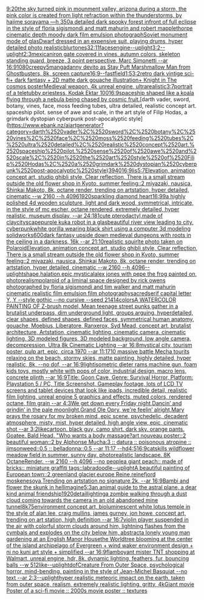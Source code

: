 [9:20](https://www.ebank.nz/aiartgenerator?category=9%3A20)[the sky turned pink in mounment valley, arizona during a storm, the pink color is created from light refraction within the thunderstorms, by hajime sorayama —h 350](https://www.ebank.nz/aiartgenerator?category=the%2520sky%2520turned%2520pink%2520in%2520mounment%2520valley%2C%2520arizona%2520during%2520a%2520storm%2C%2520the%2520pink%2520color%2520is%2520created%2520from%2520light%2520refraction%2520within%2520the%2520thunderstorms%2C%2520by%2520hajime%2520sorayama%2520%E2%80%94h%2520350)[a detailed dark spooky forest infront of full eclipse in the style of floria sigismondi and matt mahurin and robert mapplethorpe cinematic depth moody dark film emulsion photograph](https://www.ebank.nz/aiartgenerator?category=a%2520detailed%2520dark%2520spooky%2520forest%2520infront%2520of%2520full%2520eclipse%2520in%2520the%2520style%2520of%2520floria%2520sigismondi%2520and%2520matt%2520mahurin%2520and%2520robert%2520mapplethorpe%2520cinematic%2520depth%2520moody%2520dark%2520film%2520emulsion%2520photograph)[Soviet monument mode of glas](https://www.ebank.nz/aiartgenerator?category=Soviet%2520monument%2520mode%2520of%2520glas)[Dwarf dressed in an expensive suit, playing drums, hyper detailed photo realistic](https://www.ebank.nz/aiartgenerator?category=Dwarf%2520dressed%2520in%2520an%2520expensive%2520suit%2C%2520playing%2520drums%2C%2520hyper%2520detailed%2520photo%2520realistic)[blur](https://www.ebank.nz/aiartgenerator?category=blur)[tones](https://www.ebank.nz/aiartgenerator?category=tones)[32:11](https://www.ebank.nz/aiartgenerator?category=32%3A11)[faces](https://www.ebank.nz/aiartgenerator?category=faces)[engine](https://www.ebank.nz/aiartgenerator?category=engine)[--uplight](https://www.ebank.nz/aiartgenerator?category=--uplight)[3:2](https://www.ebank.nz/aiartgenerator?category=3%3A2)[--uplight](https://www.ebank.nz/aiartgenerator?category=--uplight)[2:3](https://www.ebank.nz/aiartgenerator?category=2%3A3)[mexican](https://www.ebank.nz/aiartgenerator?category=mexican)[iron gate covered in vines, autumn colors, skeleton standing guard, breeze, 3 point perspective, Marc Simonetti --ar 16:9](https://www.ebank.nz/aiartgenerator?category=iron%2520gate%2520covered%2520in%2520vines%2C%2520autumn%2520colors%2C%2520skeleton%2520standing%2520guard%2C%2520breeze%2C%25203%2520point%2520perspective%2C%2520Marc%2520Simonetti%2520--ar%252016%3A9)[1080](https://www.ebank.nz/aiartgenerator?category=1080)[creepy](https://www.ebank.nz/aiartgenerator?category=creepy)[5](https://www.ebank.nz/aiartgenerator?category=5)[manga](https://www.ebank.nz/aiartgenerator?category=manga)[danny devito as Stay Puft Marshmallow Man from Ghostbusters, 8k, screen capture](https://www.ebank.nz/aiartgenerator?category=danny%2520devito%2520as%2520Stay%2520Puft%2520Marshmallow%2520Man%2520from%2520Ghostbusters%2C%25208k%2C%2520screen%2520capture)[](https://www.ebank.nz/aiartgenerator?category=)[16:9](https://www.ebank.nz/aiartgenerator?category=16%3A9)[--fast](https://www.ebank.nz/aiartgenerator?category=--fast)[field](https://www.ebank.nz/aiartgenerator?category=field)[1:5](https://www.ebank.nz/aiartgenerator?category=1%3A5)[3:2](https://www.ebank.nz/aiartgenerator?category=3%3A2)[retro dark vintige sci-fi+ dark fantasy + 2D matte dark gouache illustration+ Knight in The cosmos poster](https://www.ebank.nz/aiartgenerator?category=retro%2520dark%2520vintige%2520sci-fi%2B%2520dark%2520fantasy%2520%2B%25202D%2520matte%2520dark%2520gouache%2520illustration%2B%2520Knight%2520in%2520The%2520cosmos%2520poster)[Medieval weapon, 4k unreal engine, ultrarealistic](https://www.ebank.nz/aiartgenerator?category=Medieval%2520weapon%2C%25204k%2520unreal%2520engine%2C%2520ultrarealistic)[3:7](https://www.ebank.nz/aiartgenerator?category=3%3A7)[portrait of a teletubby priestess, Kodak Ektar 100](https://www.ebank.nz/aiartgenerator?category=portrait%2520of%2520a%2520teletubby%2520priestess%2C%2520Kodak%2520Ektar%2520100)[16:9](https://www.ebank.nz/aiartgenerator?category=16%3A9)[spaceship shaped like a koala flying through a nebula being chased by cosmic fruit.](https://www.ebank.nz/aiartgenerator?category=spaceship%2520shaped%2520like%2520a%2520koala%2520flying%2520through%2520a%2520nebula%2520being%2520chased%2520by%2520cosmic%2520fruit.)[darth vader, sword, botany, vines, face, moss feeding tubes, ultra detailed, realistic concept art. spaceship pilot. sense of awe and scale, in the art style of Filip Hodas, a grimdark dystopian cyberpunk post-apocalyptic style](https://www.ebank.nz/aiartgenerator?category=darth%2520vader%2C%2520sword%2C%2520botany%2C%2520vines%2C%2520face%2C%2520moss%2520feeding%2520tubes%2C%2520ultra%2520detailed%2C%2520realistic%2520concept%2520art.%2520spaceship%2520pilot.%2520sense%2520of%2520awe%2520and%2520scale%2C%2520in%2520the%2520art%2520style%2520of%2520Filip%2520Hodas%2C%2520a%2520grimdark%2520dystopian%2520cyberpunk%2520post-apocalyptic%2520style)[3940](https://www.ebank.nz/aiartgenerator?category=3940)[16:9](https://www.ebank.nz/aiartgenerator?category=16%3A9)[lis](https://www.ebank.nz/aiartgenerator?category=lis)[5:7](https://www.ebank.nz/aiartgenerator?category=5%3A7)[Elevation, animation concept art, studio ghibli style, Clear reflection, There is a small stream outside the old flower shop in Kyoto, summer feeling::2 miyazaki, nausica, Shinkai Makoto, 8k, octane render, trending on artstation, hyper detailed, cinematic --w 2160  --h 4096](https://www.ebank.nz/aiartgenerator?category=Elevation%2C%2520animation%2520concept%2520art%2C%2520studio%2520ghibli%2520style%2C%2520Clear%2520reflection%2C%2520There%2520is%2520a%2520small%2520stream%2520outside%2520the%2520old%2520flower%2520shop%2520in%2520Kyoto%2C%2520summer%2520feeling%3A%3A2%2520miyazaki%2C%2520nausica%2C%2520Shinkai%2520Makoto%2C%25208k%2C%2520octane%2520render%2C%2520trending%2520on%2520artstation%2C%2520hyper%2520detailed%2C%2520cinematic%2520--w%25202160%2520%2520--h%25204096)[1920](https://www.ebank.nz/aiartgenerator?category=1920)[sparkling diamond heart](https://www.ebank.nz/aiartgenerator?category=sparkling%2520diamond%2520heart)[16:99](https://www.ebank.nz/aiartgenerator?category=16%3A99)[a highly polished  4d wooden sculpture, light and dark wood, symmetrical,  intricate,  in the style of mc escher, octane rendered,  extremely detailed,  hyper realistic, museum display,  --ar 24:18](https://www.ebank.nz/aiartgenerator?category=a%2520highly%2520polished%2520%25204d%2520wooden%2520sculpture%2C%2520light%2520and%2520dark%2520wood%2C%2520symmetrical%2C%2520%2520intricate%2C%2520%2520in%2520the%2520style%2520of%2520mc%2520escher%2C%2520octane%2520rendered%2C%2520%2520extremely%2520detailed%2C%2520%2520hyper%2520realistic%2C%2520museum%2520display%2C%2520%2520--ar%252024%3A18)[1](https://www.ebank.nz/aiartgenerator?category=1)[cute pterodactyl,made of clay](https://www.ebank.nz/aiartgenerator?category=cute%2520pterodactyl%2Cmade%2520of%2520clay)[cityscape](https://www.ebank.nz/aiartgenerator?category=cityscape)[purple kuka robot in a glas](https://www.ebank.nz/aiartgenerator?category=purple%2520kuka%2520robot%2520in%2520a%2520glas)[beautiful river view leading to city, cyberpunk](https://www.ebank.nz/aiartgenerator?category=beautiful%2520river%2520view%2520leading%2520to%2520city%2C%2520cyberpunk)[white gorilla wearing black shirt using a computer 3d modeling solidworks](https://www.ebank.nz/aiartgenerator?category=white%2520gorilla%2520wearing%2520black%2520shirt%2520using%2520a%2520computer%25203d%2520modeling%2520solidworks)[600](https://www.ebank.nz/aiartgenerator?category=600)[dark fantasy upside down medieval dungeons with roots in the ceiling in a darkness, 16k --ar 21:10](https://www.ebank.nz/aiartgenerator?category=dark%2520fantasy%2520upside%2520down%2520medieval%2520dungeons%2520with%2520roots%2520in%2520the%2520ceiling%2520in%2520a%2520darkness%2C%252016k%2520--ar%252021%3A10)[realistic squirlte photo taken on Polaroid](https://www.ebank.nz/aiartgenerator?category=realistic%2520squirlte%2520photo%2520taken%2520on%2520Polaroid)[Elevation, animation concept art, studio ghibli style, Clear reflection, There is a small stream outside the old flower shop in Kyoto, summer feeling::2 miyazaki, nausica, Shinkai Makoto, 8k, octane render, trending on artstation, hyper detailed, cinematic --w 2160  --h 4096](https://www.ebank.nz/aiartgenerator?category=Elevation%2C%2520animation%2520concept%2520art%2C%2520studio%2520ghibli%2520style%2C%2520Clear%2520reflection%2C%2520There%2520is%2520a%2520small%2520stream%2520outside%2520the%2520old%2520flower%2520shop%2520in%2520Kyoto%2C%2520summer%2520feeling%3A%3A2%2520miyazaki%2C%2520nausica%2C%2520Shinkai%2520Makoto%2C%25208k%2C%2520octane%2520render%2C%2520trending%2520on%2520artstation%2C%2520hyper%2520detailed%2C%2520cinematic%2520--w%25202160%2520%2520--h%25204096)[--uplight](https://www.ebank.nz/aiartgenerator?category=--uplight)[shape,halation,epic,mystical](https://www.ebank.nz/aiartgenerator?category=shape%2Chalation%2Cepic%2Cmystical)[alex jones with pepe the frog painted on, photorealism](https://www.ebank.nz/aiartgenerator?category=alex%2520jones%2520with%2520pepe%2520the%2520frog%2520painted%2520on%2C%2520photorealism)[polaroid of a liminal space designed by rick owens photographed by floria sigismondi and tim walker  and matt mahurin cinematic realistic film emulsion film photography](https://www.ebank.nz/aiartgenerator?category=polaroid%2520of%2520a%2520liminal%2520space%2520designed%2520by%2520rick%2520owens%2520photographed%2520by%2520floria%2520sigismondi%2520and%2520tim%2520walker%2520%2520and%2520matt%2520mahurin%2520cinematic%2520realistic%2520film%2520emulsion%2520film%2520photography)[sacred](https://www.ebank.nz/aiartgenerator?category=sacred)[serif capital letter Y, Y --style gothic --no cursive --seed 21414](https://www.ebank.nz/aiartgenerator?category=serif%2520capital%2520letter%2520Y%2C%2520Y%2520--style%2520gothic%2520--no%2520cursive%2520--seed%252021414)[colors](https://www.ebank.nz/aiartgenerator?category=colors)[A WATERCOLOR PAINTING OF Z-brush model, Mean teenage street punks gather in a brutalist underpass, dim underground light, groups arguing, hyperdetailed, clear shapes, defined shapes, defined faces, symmetrical human anatomy, gouache, Moebius, Liberatore, Ranxerox, Syd Mead, concept art, brutalist architecture, Artstation, cinematic lighting, cinematic camera, cinematic lighting, 3D modeled figures, 3D modeled background, low angle camera, decompression, Ultra 8k Cinematic Lighting --ar 16:8](https://www.ebank.nz/aiartgenerator?category=A%2520WATERCOLOR%2520PAINTING%2520OF%2520Z-brush%2520model%2C%2520Mean%2520teenage%2520street%2520punks%2520gather%2520in%2520a%2520brutalist%2520underpass%2C%2520dim%2520underground%2520light%2C%2520groups%2520arguing%2C%2520hyperdetailed%2C%2520clear%2520shapes%2C%2520defined%2520shapes%2C%2520defined%2520faces%2C%2520symmetrical%2520human%2520anatomy%2C%2520gouache%2C%2520Moebius%2C%2520Liberatore%2C%2520Ranxerox%2C%2520Syd%2520Mead%2C%2520concept%2520art%2C%2520brutalist%2520architecture%2C%2520Artstation%2C%2520cinematic%2520lighting%2C%2520cinematic%2520camera%2C%2520cinematic%2520lighting%2C%25203D%2520modeled%2520figures%2C%25203D%2520modeled%2520background%2C%2520low%2520angle%2520camera%2C%2520decompression%2C%2520Ultra%25208k%2520Cinematic%2520Lighting%2520--ar%252016%3A8)[mystical city, tourism poster, pulp art, epic, circa 1970 --ar 11:17](https://www.ebank.nz/aiartgenerator?category=mystical%2520city%2C%2520tourism%2520poster%2C%2520pulp%2520art%2C%2520epic%2C%2520circa%25201970%2520--ar%252011%3A17)[10 massive battle Mecha tourits relaxing on the beach, stormy skies, matte painting, highly detailed, hyper realistic, 8k, --no dof, --ar 16:9](https://www.ebank.nz/aiartgenerator?category=10%2520massive%2520battle%2520Mecha%2520tourits%2520relaxing%2520on%2520the%2520beach%2C%2520stormy%2520skies%2C%2520matte%2520painting%2C%2520highly%2520detailed%2C%2520hyper%2520realistic%2C%25208k%2C%2520--no%2520dof%2C%2520--ar%252016%3A9)[light](https://www.ebank.nz/aiartgenerator?category=light)[isometric dieter rams machine gun,  foam kids toys, mostly white with pops of color, industrial design, macro lens, concrete plinth --ar 16:9](https://www.ebank.nz/aiartgenerator?category=isometric%2520dieter%2520rams%2520machine%2520gun%2C%2520%2520foam%2520kids%2520toys%2C%2520mostly%2520white%2520with%2520pops%2520of%2520color%2C%2520industrial%2520design%2C%2520macro%2520lens%2C%2520concrete%2520plinth%2520--ar%252016%3A9)[Title: Goon Cave, Genre: Survival Horror, Platform: Playstation 5 / PC, Title Screenshot, Gameplay footage, lots of LCD TV screens and tablet devices that look like ipads, incredible detail, realistic film lighting, unreal engine 5 graphics and effects, muted colors, rendered octane, film grain --ar 4:3](https://www.ebank.nz/aiartgenerator?category=Title%3A%2520Goon%2520Cave%2C%2520Genre%3A%2520Survival%2520Horror%2C%2520Platform%3A%2520Playstation%25205%2520/%2520PC%2C%2520Title%2520Screenshot%2C%2520Gameplay%2520footage%2C%2520lots%2520of%2520LCD%2520TV%2520screens%2520and%2520tablet%2520devices%2520that%2520look%2520like%2520ipads%2C%2520incredible%2520detail%2C%2520realistic%2520film%2520lighting%2C%2520unreal%2520engine%25205%2520graphics%2520and%2520effects%2C%2520muted%2520colors%2C%2520rendered%2520octane%2C%2520film%2520grain%2520--ar%25204%3A3)[We get down every Friday night,Dancin’ and grindin’ in the pale moonlight,Grand Ole Opry, we're feelin’ alright,Mary prays the rosary for my broken mind,,epic scene, psychedelic, decadent atmosphere, misty, mist, hyper detailed, high angle view, epic, cinematic shot --ar 3:2](https://www.ebank.nz/aiartgenerator?category=We%2520get%2520down%2520every%2520Friday%2520night%2CDancin%E2%80%99%2520and%2520grindin%E2%80%99%2520in%2520the%2520pale%2520moonlight%2CGrand%2520Ole%2520Opry%2C%2520we%27re%2520feelin%E2%80%99%2520alright%2CMary%2520prays%2520the%2520rosary%2520for%2520my%2520broken%2520mind%2C%2Cepic%2520scene%2C%2520psychedelic%2C%2520decadent%2520atmosphere%2C%2520misty%2C%2520mist%2C%2520hyper%2520detailed%2C%2520high%2520angle%2520view%2C%2520epic%2C%2520cinematic%2520shot%2520--ar%25203%3A2)[like](https://www.ebank.nz/aiartgenerator?category=like)[cartoon. black guy, camo shirt. dark sky. orange pants. Goatee. Bald Head. "Who wants a body massage?](https://www.ebank.nz/aiartgenerator?category=cartoon.%2520black%2520guy%2C%2520camo%2520shirt.%2520dark%2520sky.%2520orange%2520pants.%2520Goatee.%2520Bald%2520Head.%2520%22Who%2520wants%2520a%2520body%2520massage%3F)[art nouveau poster::2 beautiful woman::2 by Alphonse Mucha:3 :: datura :: poisonous atropine :: jimsonweed::0.5 :: belladonna::0.5 --ar 11:17 --hd](https://www.ebank.nz/aiartgenerator?category=art%2520nouveau%2520poster%3A%3A2%2520beautiful%2520woman%3A%3A2%2520by%2520Alphonse%2520Mucha%3A3%2520%3A%3A%2520datura%2520%3A%3A%2520poisonous%2520atropine%2520%3A%3A%2520jimsonweed%3A%3A0.5%2520%3A%3A%2520belladonna%3A%3A0.5%2520--ar%252011%3A17%2520--hd)[4:5](https://www.ebank.nz/aiartgenerator?category=4%3A5)[16:9](https://www.ebank.nz/aiartgenerator?category=16%3A9)[catskills wildflower meadow field in summer. sunny day. photorealistic landscape. 8K OctaneRender.  --w 2160  --h 4096 --no people](https://www.ebank.nz/aiartgenerator?category=catskills%2520wildflower%2520meadow%2520field%2520in%2520summer.%2520sunny%2520day.%2520photorealistic%2520landscape.%25208K%2520OctaneRender.%2520%2520--w%25202160%2520%2520--h%25204096%2520--no%2520people)[a giant peach:: made of bricks:: miniature graffiti tags::](https://www.ebank.nz/aiartgenerator?category=a%2520giant%2520peach%3A%3A%2520made%2520of%2520bricks%3A%3A%2520miniature%2520graffiti%2520tags%3A%3A)[labradoodle](https://www.ebank.nz/aiartgenerator?category=labradoodle)[--uplight](https://www.ebank.nz/aiartgenerator?category=--uplight)[A beautiful painting of European town::2,greenland glacier,europe Reine,reinefjord moskenesoya,Trending on artstation,no signature,2k, --ar 16:9](https://www.ebank.nz/aiartgenerator?category=A%2520beautiful%2520painting%2520of%2520European%2520town%3A%3A2%2Cgreenland%2520glacier%2Ceurope%2520Reine%2Creinefjord%2520moskenesoya%2CTrending%2520on%2520artstation%2Cno%2520signature%2C2k%2C%2520--ar%252016%3A9)[Bambi and flower the skunk in hell](https://www.ebank.nz/aiartgenerator?category=Bambi%2520and%2520flower%2520the%2520skunk%2520in%2520hell)[imagine](https://www.ebank.nz/aiartgenerator?category=imagine)[5:3](https://www.ebank.nz/aiartgenerator?category=5%3A3)[an animal guide to the astral plane, a dear kind animal friend](https://www.ebank.nz/aiartgenerator?category=an%2520animal%2520guide%2520to%2520the%2520astral%2520plane%2C%2520a%2520dear%2520kind%2520animal%2520friend)[ship](https://www.ebank.nz/aiartgenerator?category=ship)[1920](https://www.ebank.nz/aiartgenerator?category=1920)[detail](https://www.ebank.nz/aiartgenerator?category=detail)[lighting](https://www.ebank.nz/aiartgenerator?category=lighting)[a zombie walking through a dust cloud coming towards the camera in an old abandoned mine tunnel](https://www.ebank.nz/aiartgenerator?category=a%2520zombie%2520walking%2520through%2520a%2520dust%2520cloud%2520coming%2520towards%2520the%2520camera%2520in%2520an%2520old%2520abandoned%2520mine%2520tunnel)[8k](https://www.ebank.nz/aiartgenerator?category=8k)[75](https://www.ebank.nz/aiartgenerator?category=75)[environment concept art, bioluminescent white lotus temple in the style of alan lee, craig mullins, james gurney, jon howe,  concept art, trending on art station, high definition --ar 16:7](https://www.ebank.nz/aiartgenerator?category=environment%2520concept%2520art%2C%2520bioluminescent%2520white%2520lotus%2520temple%2520in%2520the%2520style%2520of%2520alan%2520lee%2C%2520craig%2520mullins%2C%2520james%2520gurney%2C%2520jon%2520howe%2C%2520%2520concept%2520art%2C%2520trending%2520on%2520art%2520station%2C%2520high%2520definition%2520--ar%252016%3A7)[violin player suspended in the air with colorful storm clouds around him, lightning flashes from the cymbals and explodes on the city below him, abstract](https://www.ebank.nz/aiartgenerator?category=violin%2520player%2520suspended%2520in%2520the%2520air%2520with%2520colorful%2520storm%2520clouds%2520around%2520him%2C%2520lightning%2520flashes%2520from%2520the%2520cymbals%2520and%2520explodes%2520on%2520the%2520city%2520below%2520him%2C%2520abstract)[a lonely young man gardening at an English Manor House](https://www.ebank.nz/aiartgenerator?category=a%2520lonely%2520young%2520man%2520gardening%2520at%2520an%2520English%2520Manor%2520House)[the Worldtree blooming at the center of the island archipelago of Evergreen + wind waker environment design + ni no kuni art style + simplified --ar 16:9](https://www.ebank.nz/aiartgenerator?category=the%2520Worldtree%2520blooming%2520at%2520the%2520center%2520of%2520the%2520island%2520archipelago%2520of%2520Evergreen%2520%2B%2520wind%2520waker%2520environment%2520design%2520%2B%2520ni%2520no%2520kuni%2520art%2520style%2520%2B%2520simplified%2520--ar%252016%3A9)[flamboyant mister TNT shopping at Walmart, unreal engine, hdr, 8k, dynamic lighting, feathers, fur, bouncing balls --w 512](https://www.ebank.nz/aiartgenerator?category=flamboyant%2520mister%2520TNT%2520shopping%2520at%2520Walmart%2C%2520unreal%2520engine%2C%2520hdr%2C%25208k%2C%2520dynamic%2520lighting%2C%2520feathers%2C%2520fur%2C%2520bouncing%2520balls%2520--w%2520512)[like](https://www.ebank.nz/aiartgenerator?category=like)[--uplight](https://www.ebank.nz/aiartgenerator?category=--uplight)[dof](https://www.ebank.nz/aiartgenerator?category=dof)[Creature From Outer Space, psychological horror, mind-bending, painting in the style of Jean-Michel Basquiat --no text --ar 2:3](https://www.ebank.nz/aiartgenerator?category=Creature%2520From%2520Outer%2520Space%2C%2520psychological%2520horror%2C%2520mind-bending%2C%2520painting%2520in%2520the%2520style%2520of%2520Jean-Michel%2520Basquiat%2520--no%2520text%2520--ar%25202%3A3)[--uplight](https://www.ebank.nz/aiartgenerator?category=--uplight)[hyper realistic meteoric impact on the earth, taken from outer space, realism, extremely realistic lighting, gritty, 4k](https://www.ebank.nz/aiartgenerator?category=hyper%2520realistic%2520meteoric%2520impact%2520on%2520the%2520earth%2C%2520taken%2520from%2520outer%2520space%2C%2520realism%2C%2520extremely%2520realistic%2520lighting%2C%2520gritty%2C%25204k)[Giant movie Poster of a sci-fi movie :: 2000s movie poster :: textures](https://www.ebank.nz/aiartgenerator?category=Giant%2520movie%2520Poster%2520of%2520a%2520sci-fi%2520movie%2520%3A%3A%25202000s%2520movie%2520poster%2520%3A%3A%2520textures)
